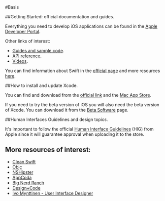 #Basis

##Getting Started: official documentation and guides.

Everything you need to develop iOS applications can be found in the [Apple Developer Portal](https://developer.apple.com/develop/).

Other links of interest:

- [Guides and sample code](https://developer.apple.com/library/content/navigation/).
- [API reference](https://developer.apple.com/reference/).
- [Videos](https://developer.apple.com/videos/).

You can find information about Swift in the [official page](https://swift.org/) and more resources [here](https://developer.apple.com/swift/resources/).

##How to install and update Xcode.

You can find and download from the [official link](https://developer.apple.com/download/) and the [Mac App Store](https://itunes.apple.com/es/app/xcode/id497799835?mt=12).

If you need to try the beta version of iOS you will also need the beta version of Xcode. You can download it from the [Beta Software](https://developer.apple.com/support/beta-software/) page.

##Human Interfaces Guidelines and design topics.

It's important to follow the official [Human Interface Guidelines](https://developer.apple.com/ios/human-interface-guidelines/) (HIG) from Apple since it will guarantee approval when uploading it to the store.

## More resources of interest:

- [Clean Swift](http://clean-swift.com/)
- [Objc](https://www.objc.io/)
- [NSHipster](http://nshipster.com/)
- [AppCoda](http://www.appcoda.com/)
- [Big Nerd Ranch](https://www.bignerdranch.com)
- [Design+Code](https://designcode.io/iosdesign-guidelines)
- [Ivo Mynttinen - User Interface Designer](http://ivomynttinen.com/blog/ios-design-guidelines)
